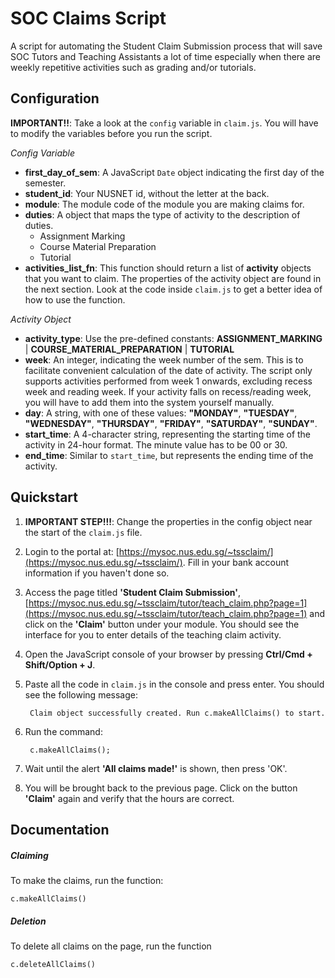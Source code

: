 SOC Claims Script
=================

A script for automating the Student Claim Submission process that will save SOC Tutors and Teaching Assistants a lot of time especially when there are weekly repetitive activities such as grading and/or tutorials.

Configuration
--

**IMPORTANT!!**: Take a look at the `config` variable in `claim.js`. You will have to modify the variables before you run the script.

_Config Variable_

- **first_day_of_sem**: A JavaScript `Date` object indicating the first day of the semester.
- **student_id**: Your NUSNET id, without the letter at the back.
- **module**: The module code of the module you are making claims for.
- **duties**: A object that maps the type of activity to the description of duties.
	- Assignment Marking
	- Course Material Preparation
	- Tutorial
- **activities_list_fn**: This function should return a list of **activity** objects that you want to claim. The properties of the activity object are found in the next section. Look at the code inside `claim.js` to get a better idea of how to use the function.

_Activity Object_

- **activity_type**: Use the pre-defined constants: **ASSIGNMENT_MARKING** | **COURSE_MATERIAL_PREPARATION** | **TUTORIAL**
- **week**: An integer, indicating the week number of the sem. This is to facilitate convenient calculation of the date of activity. The script only supports activities performed from week 1 onwards, excluding recess week and reading week. If your activity falls on recess/reading week, you will have to add them into the system yourself manually.
- **day**: A string, with one of these values: **"MONDAY"**, **"TUESDAY"**, **"WEDNESDAY"**, **"THURSDAY"**, **"FRIDAY"**, **"SATURDAY"**, **"SUNDAY"**.
- **start_time**: A 4-character string, representing the starting time of the activity in 24-hour format. The minute value has to be 00 or 30.
- **end_time**: Similar to `start_time`, but represents the ending time of the activity. 


Quickstart
--

1. **IMPORTANT STEP!!!**: Change the properties in the config object near the start of the `claim.js` file.
2. Login to the portal at: [https://mysoc.nus.edu.sg/~tssclaim/](https://mysoc.nus.edu.sg/~tssclaim/). Fill in your bank account information if you haven't done so.
3. Access the page titled **'Student Claim Submission'**, [https://mysoc.nus.edu.sg/~tssclaim/tutor/teach_claim.php?page=1](https://mysoc.nus.edu.sg/~tssclaim/tutor/teach_claim.php?page=1) and click on the **'Claim'** button under your module. You should see the interface for you to enter details of the teaching claim activity.
4. Open the JavaScript console of your browser by pressing **Ctrl/Cmd + Shift/Option + J**.
5. Paste all the code in `claim.js` in the console and press enter. You should see the following message:
    
        Claim object successfully created. Run c.makeAllClaims() to start.


6. Run the command:

        c.makeAllClaims();


7. Wait until the alert **'All claims made!'** is shown, then press 'OK'.
8. You will be brought back to the previous page. Click on the button **'Claim'** again and verify that the hours are correct.


Documentation
--

##### Claiming #####

To make the claims, run the function:
   
    c.makeAllClaims()

##### Deletion #####

To delete all claims on the page, run the function 
    
    c.deleteAllClaims()
